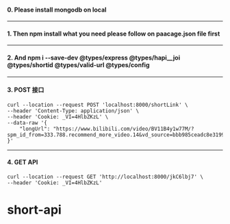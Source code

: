 #### 0. Please install mongodb on local

---

#### 1. Then npm install what you need please follow on paacage.json file first

---

#### 2. And npm i --save-dev @types/express @types/hapi\_\_joi @types/shortid @types/valid-url @types/config

---

#### 3. POST 接口

```
curl --location --request POST 'localhost:8000/shortLink' \
--header 'Content-Type: application/json' \
--header 'Cookie: _VI=4HlbZKzL' \
--data-raw '{
    "longUrl": "https://www.bilibili.com/video/BV11B4y1w77M/?spm_id_from=333.788.recommend_more_video.14&vd_source=bbb985ceadc8e3199d1d5a091b58155b"
}'
```

---

#### 4. GET API

```
curl --location --request GET 'http://localhost:8000/jkC6lbj7' \
--header 'Cookie: _VI=4HlbZKzL'
```
# short-api
